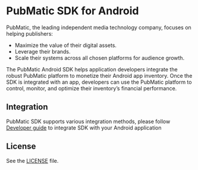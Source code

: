 PubMatic SDK for Android
========================
PubMatic, the leading independent media technology company, focuses on helping publishers:

* Maximize the value of their digital assets.
* Leverage their brands.
* Scale their systems across all chosen platforms for audience growth.

The PubMatic Android SDK helps application developers integrate the robust PubMatic platform to monetize their Android app inventory. Once the SDK is integrated with an app, developers can use the PubMatic platform to control, monitor, and optimize their inventory’s financial performance.

## Integration
PubMatic SDK supports various integration methods, please follow [Developer guide](../../wiki) to integrate SDK with your Android application


License
-------
See the [LICENSE](LICENSE) file.

